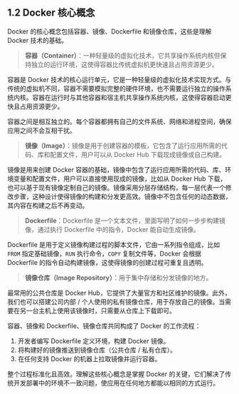 ## 1.2 Docker 核心概念

Docker 的核心概念包括容器、镜像、Dockerfile 和镜像仓库，这些是理解 Docker 技术的基础。

> **容器（Container）**：一种轻量级的虚拟化技术，它共享操作系统内核但保持独立的运行环境，这使得容器比传统虚拟机更快速且占用资源更少。

容器是 Docker 技术的核心运行单元，它是一种轻量级的虚拟化技术实现方式。与传统的虚拟机不同，容器不需要模拟完整的硬件环境，也不需要运行独立的操作系统内核。容器在运行时与其他容器和宿主机共享操作系统内核，这使得容器启动更快且占用资源更少。

容器之间是相互独立的。每个容器都拥有自己的文件系统、网络和进程空间，确保应用之间不会互相干扰。

> **镜像（Image）**：镜像是用于创建容器的模板，它包含了运行应用所需的代码、库和配置文件，用户可以从 Docker Hub 下载现成镜像或自己构建。

镜像是用来创建 Docker 容器的基础，镜像中包含了运行应用所需的代码、库、环境变量和配置文件，用户可以直接使用现成的镜像，比如从 Docker Hub 下载，也可以基于现有镜像定制自己的镜像。镜像采用分层存储结构，每一层代表一个修改步骤，这种设计使得镜像的构建和分发更高效。镜像中不包含任何的动态数据，其内容在构建之后不再变动。

> **Dockerfile**：Dockerfile 是一个文本文件，里面写明了如何一步步构建镜像，通过执行 Dockerfile 中的指令，Docker 能自动生成镜像。

Dockerfile 是用于定义镜像构建过程的脚本文件，它由一系列指令组成，比如 `FROM` 指定基础镜像，`RUN` 执行命令，`COPY` 复制文件等，Docker 会根据 Dockerfile 的指令自动构建镜像，这使得镜像的创建过程可重复且透明。

> **镜像仓库（Image Repository）**：用于集中存储和分发镜像的地方。

最常用的公共仓库是 Docker Hub，它提供了大量官方和社区维护的镜像。此外，我们也可以搭建公司内部 / 个人使用的私有镜像仓库，用于存放自己的镜像。当需要在另一台主机上使用该镜像时，只需要从仓库上下载即可。

容器、镜像和 Dockerfile、镜像仓库共同构成了 Docker 的工作流程：

1. 开发者编写 Dockerfile 定义环境，构建 Docker 镜像。
2. 将构建好的镜像推送到镜像仓库（公共仓库 / 私有仓库）。
3. 在任何支持 Docker 的机器上拉取镜像并运行容器。

整个过程标准化且高效。理解这些核心概念是掌握 Docker 的关键，它们解决了传统开发部署中的环境不一致问题，使应用在任何地方都能以相同的方式运行。